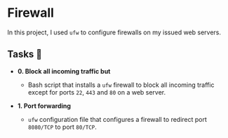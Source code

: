 # Firewall

In this project, I used `ufw` to configure firewalls on my issued web servers.

## Tasks :page_with_curl:

* **0. Block all incoming traffic but**
  *  Bash script that installs a `ufw` firewall to block all incoming traffic except for
  ports `22`, `443` and `80` on a web server.

* **1. Port forwarding**
  *  `ufw` configuration file that
  configures a firewall to redirect port `8080/TCP` to port `80/TCP`.
